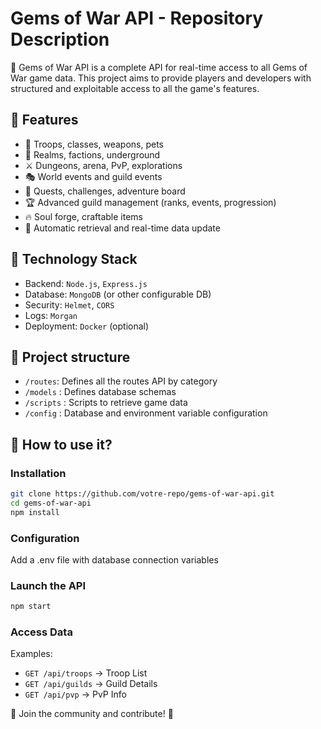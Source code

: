 # Gems of War API - Repository Description
🚀 Gems of War API is a complete API for real-time access to all Gems of War game data. This project aims to provide players and developers with structured and exploitable access to all the game's features.

## 📌 Features
* 📜 Troops, classes, weapons, pets
* 🏰 Realms, factions, underground
* ⚔️ Dungeons, arena, PvP, explorations
* 🎭 World events and guild events
* 🎯 Quests, challenges, adventure board
* 🏆 Advanced guild management (ranks, events, progression)
* 🔥 Soul forge, craftable items
* 📡 Automatic retrieval and real-time data update

## 🔧 Technology Stack
* Backend: `Node.js`, `Express.js`
* Database: `MongoDB` (or other configurable DB)
* Security: `Helmet`, `CORS`
* Logs: `Morgan`
* Deployment: `Docker` (optional)

## 📂 Project structure
* `/routes`: Defines all the routes API by category
* `/models` : Defines database schemas
* `/scripts` : Scripts to retrieve game data
* `/config` : Database and environment variable configuration

## 🚀 How to use it?

### Installation

```BASH
git clone https://github.com/votre-repo/gems-of-war-api.git
cd gems-of-war-api
npm install
```

### Configuration

Add a .env file with database connection variables

### Launch the API

```BASH
npm start
```

### Access Data

Examples:
* `GET /api/troops` → Troop List
* `GET /api/guilds` → Guild Details
* `GET /api/pvp` → PvP Info

🔗 Join the community and contribute! 🚀
